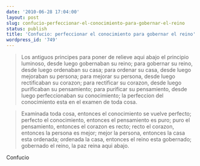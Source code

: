 ```yaml
---
date: '2010-06-28 17:04:00'
layout: post
slug: confucio-perfeccionar-el-conocimiento-para-gobernar-el-reino
status: publish
title: 'Confucio: perfeccionar el conocimiento para gobernar el reino'
wordpress_id: '749'
---
```



    

> 

> 
> Los antiguos principes para poner de relieve aqui abajo el principio luminoso, desde luego gobernaban su reino; para gobernar su reino, desde luego ordenaban su casa; para ordenar su casa, desde luego mejoraban su persona; para mejorar su persona, desde luego rectificaban su corazon; para rectificar su corazon, desde luego purificaban su pensamiento; para purificar su pensamiento, desde luego perfeccionaban su conocimiento; la perfeccion del conocimiento esta en el examen de toda cosa.
> 
> 

> 
> Examinada toda cosa, entonces el conocimiento se vuelve perfecto; perfecto el conocimiento, entonces el pensamiento es puro; puro el pensamiento, entonces el corazon es recto; recto el corazon, entonces la persona es mejor; mejor la persona, entonces la casa esta ordenada; ordenada la casa, entonces el reino esta gobernado; gobernado el reino, la paz reina aqui abajo.
> 
> 





Confucio


  
